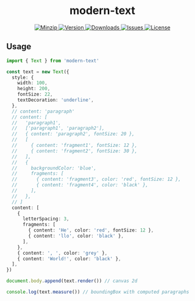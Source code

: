 <h1 align="center">modern-text</h1>

<p align="center">
  <a href="https://unpkg.com/modern-text">
    <img src="https://img.shields.io/bundlephobia/minzip/modern-text" alt="Minzip">
  </a>
  <a href="https://www.npmjs.com/package/modern-text">
    <img src="https://img.shields.io/npm/v/modern-text.svg" alt="Version">
  </a>
  <a href="https://www.npmjs.com/package/modern-text">
    <img src="https://img.shields.io/npm/dm/modern-text" alt="Downloads">
  </a>
  <a href="https://github.com/qq15725/modern-text/issues">
    <img src="https://img.shields.io/github/issues/qq15725/modern-text" alt="Issues">
  </a>
  <a href="https://github.com/qq15725/modern-text/blob/main/LICENSE">
    <img src="https://img.shields.io/npm/l/modern-text.svg" alt="License">
  </a>
</p>

## Usage

```ts
import { Text } from 'modern-text'

const text = new Text({
  style: {
    width: 100,
    height: 200,
    fontSize: 22,
    textDecoration: 'underline',
  },
  // content: 'paragraph'
  // content: [
  //   'paragraph1',
  //   ['paragraph1', 'paragraph2'],
  //   { content: 'paragraph2', fontSize: 20 },
  //   [
  //     { content: 'fragment1', fontSize: 12 },
  //     { content: 'fragment2', fontSize: 30 },
  //   ],
  //   {
  //     backgroundColor: 'blue',
  //     fragments: [
  //       { content: 'fragment3', color: 'red', fontSize: 12 },
  //       { content: 'fragment4', color: 'black' },
  //     ],
  //   },
  // ]
  content: [
    {
      letterSpacing: 3,
      fragments: [
        { content: 'He', color: 'red', fontSize: 12 },
        { content: 'llo', color: 'black' },
      ],
    },
    { content: ', ', color: 'grey' },
    { content: 'World!', color: 'black' },
  ],
})

document.body.append(text.render()) // canvas 2d

console.log(text.measure()) // boundingBox with computed paragraphs
```
